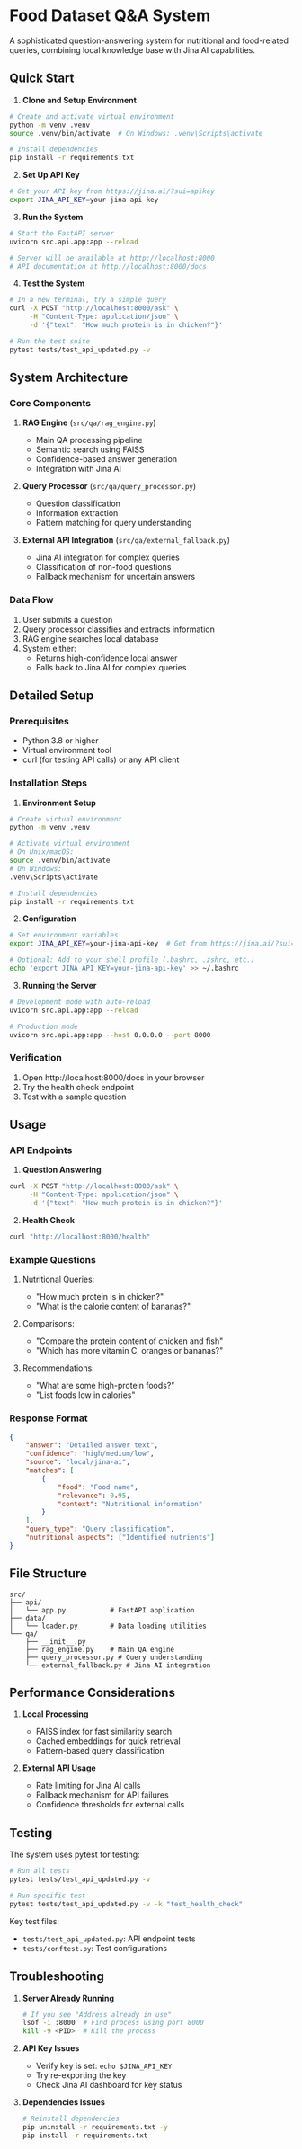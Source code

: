 # Food Dataset Q&A System

A sophisticated question-answering system for nutritional and food-related queries, combining local knowledge base with Jina AI capabilities.

## Quick Start

1. **Clone and Setup Environment**
```bash
# Create and activate virtual environment
python -m venv .venv
source .venv/bin/activate  # On Windows: .venv\Scripts\activate

# Install dependencies
pip install -r requirements.txt
```

2. **Set Up API Key**
```bash
# Get your API key from https://jina.ai/?sui=apikey
export JINA_API_KEY=your-jina-api-key
```

3. **Run the System**
```bash
# Start the FastAPI server
uvicorn src.api.app:app --reload

# Server will be available at http://localhost:8000
# API documentation at http://localhost:8000/docs
```

4. **Test the System**
```bash
# In a new terminal, try a simple query
curl -X POST "http://localhost:8000/ask" \
     -H "Content-Type: application/json" \
     -d '{"text": "How much protein is in chicken?"}'

# Run the test suite
pytest tests/test_api_updated.py -v
```

## System Architecture

### Core Components

1. **RAG Engine** (`src/qa/rag_engine.py`)
   - Main QA processing pipeline
   - Semantic search using FAISS
   - Confidence-based answer generation
   - Integration with Jina AI

2. **Query Processor** (`src/qa/query_processor.py`)
   - Question classification
   - Information extraction
   - Pattern matching for query understanding

3. **External API Integration** (`src/qa/external_fallback.py`)
   - Jina AI integration for complex queries
   - Classification of non-food questions
   - Fallback mechanism for uncertain answers

### Data Flow

1. User submits a question
2. Query processor classifies and extracts information
3. RAG engine searches local database
4. System either:
   - Returns high-confidence local answer
   - Falls back to Jina AI for complex queries

## Detailed Setup

### Prerequisites
- Python 3.8 or higher
- Virtual environment tool
- curl (for testing API calls) or any API client

### Installation Steps

1. **Environment Setup**
```bash
# Create virtual environment
python -m venv .venv

# Activate virtual environment
# On Unix/macOS:
source .venv/bin/activate
# On Windows:
.venv\Scripts\activate

# Install dependencies
pip install -r requirements.txt
```

2. **Configuration**
```bash
# Set environment variables
export JINA_API_KEY=your-jina-api-key  # Get from https://jina.ai/?sui=apikey

# Optional: Add to your shell profile (.bashrc, .zshrc, etc.)
echo 'export JINA_API_KEY=your-jina-api-key' >> ~/.bashrc
```

3. **Running the Server**
```bash
# Development mode with auto-reload
uvicorn src.api.app:app --reload

# Production mode
uvicorn src.api.app:app --host 0.0.0.0 --port 8000
```

### Verification
1. Open http://localhost:8000/docs in your browser
2. Try the health check endpoint
3. Test with a sample question

## Usage

### API Endpoints

1. **Question Answering**
```bash
curl -X POST "http://localhost:8000/ask" \
     -H "Content-Type: application/json" \
     -d '{"text": "How much protein is in chicken?"}'
```

2. **Health Check**
```bash
curl "http://localhost:8000/health"
```

### Example Questions

1. Nutritional Queries:
   - "How much protein is in chicken?"
   - "What is the calorie content of bananas?"

2. Comparisons:
   - "Compare the protein content of chicken and fish"
   - "Which has more vitamin C, oranges or bananas?"

3. Recommendations:
   - "What are some high-protein foods?"
   - "List foods low in calories"

### Response Format

```json
{
    "answer": "Detailed answer text",
    "confidence": "high/medium/low",
    "source": "local/jina-ai",
    "matches": [
        {
            "food": "Food name",
            "relevance": 0.95,
            "context": "Nutritional information"
        }
    ],
    "query_type": "Query classification",
    "nutritional_aspects": ["Identified nutrients"]
}
```

## File Structure

```
src/
├── api/
│   └── app.py           # FastAPI application
├── data/
│   └── loader.py        # Data loading utilities
└── qa/
    ├── __init__.py
    ├── rag_engine.py    # Main QA engine
    ├── query_processor.py # Query understanding
    └── external_fallback.py # Jina AI integration
```

## Performance Considerations

1. **Local Processing**
   - FAISS index for fast similarity search
   - Cached embeddings for quick retrieval
   - Pattern-based query classification

2. **External API Usage**
   - Rate limiting for Jina AI calls
   - Fallback mechanism for API failures
   - Confidence thresholds for external calls

## Testing

The system uses pytest for testing:
```bash
# Run all tests
pytest tests/test_api_updated.py -v

# Run specific test
pytest tests/test_api_updated.py -v -k "test_health_check"
```

Key test files:
- `tests/test_api_updated.py`: API endpoint tests
- `tests/conftest.py`: Test configurations

## Troubleshooting

1. **Server Already Running**
   ```bash
   # If you see "Address already in use"
   lsof -i :8000  # Find process using port 8000
   kill -9 <PID>  # Kill the process
   ```

2. **API Key Issues**
   - Verify key is set: `echo $JINA_API_KEY`
   - Try re-exporting the key
   - Check Jina AI dashboard for key status

3. **Dependencies Issues**
   ```bash
   # Reinstall dependencies
   pip uninstall -r requirements.txt -y
   pip install -r requirements.txt
   ```